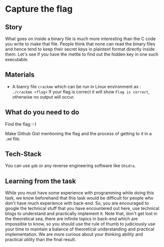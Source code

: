 # Capture the flag

## Story

What goes on inside a binary file is much more interesting than the C code you write to make that file.
People think that none can read the binary files and hence tend to keep their secret keys in plaintext format directly inside them.
Let's see if you have the mettle to find out the hidden key in one such executable.

## Materials

- A bianry file `crackme` which can be run in Linux environment as :
  `./crackme <flag>`
  If your flag is correct it will show `Flag is correct`, otherwise no output will occur.

## What do you need to do

Find the flag :-)

Make Github Gist mentioning the flag and the process of getting to it in a `.md` file.

## Tech-Stack

You can use `gdb` or any reverse engineering software like `Ghidra`.

## Learning from the task

While you must have some experience with programming while doing this task, we know beforehand that this task would be difficult for people who don't have much experience with back-end. So, you are encouraged to google the technical stuff that you have encountered out here, use technical blogs to understand and practically implement it. Note that, don't get lost in the theoretical sea, there are infinite topics in back-end which are impossible to know, so you should use the rule of thumb to judiciously use your time to maintain a balance of theoretical understanding and practical implementation. We are more curious about your thinking ability and practical utility than the final result.
